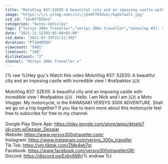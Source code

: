 ```yaml
---
title: "MotoVlog #37:S2E05 A beautiful city and an imposing castle with incredible view ! #nafpaktos 🇬🇷"
image: "https:\/\/i.ytimg.com\/vi\/jGvNf7850vo\/hqdefault.jpg"
vid_id: "jGvNf7850vo"
categories: "Autos-Vehicles"
tags: ["Versys 300x Traveller","versys 300x traveller","motovlog #37: s2e05: a beautiful city and an imposing castle with incredible view ! #nafpaktos"]
date: "2021-11-12T03:05:08+03:00"
vid_date: "2021-07-29T21:12:30Z"
duration: "PT1H4M20S"
viewcount: "5401"
likeCount: "348"
dislikeCount: "2"
channel: "Versys 300x Traveller ✔"
---
```

{% raw %}Hey guy's Watch this video MotoVlog #37: S2E05: A beautiful city and an imposing castle with incredible view ! #nafpaktos 🇬🇷<br /><br />MotoVlog #37: S2E05: A beautiful city and an imposing castle with incredible view ! #nafpaktos 🇬🇷 . Hello. I am Nick and I am 🇬🇷 a Moto Vlogger. My motorcycle, is the KAWASAKI VERSYS 300X ADVENTURE. Shall we go on a trip together? If you like to learn more about this motorcycle feel free to subscribe for free to my channel.<br /><br />Google Play Store App: <a rel="nofollow" target="blank" href="https://play.google.com/store/apps/details?id=com.wDezaiar_Dezaiar">https://play.google.com/store/apps/details?id=com.wDezaiar_Dezaiar</a><br />Website: <a rel="nofollow" target="blank" href="https://www.versys300xtraveller.com/">https://www.versys300xtraveller.com/</a><br />Instagram: <a rel="nofollow" target="blank" href="https://www.instagram.com/versys_300x_traveller">https://www.instagram.com/versys_300x_traveller</a><br />Tik Tok: <a rel="nofollow" target="blank" href="https://vm.tiktok.com/ZMe4eb7st">https://vm.tiktok.com/ZMe4eb7st</a><br />Facebook: <a rel="nofollow" target="blank" href="https://www.facebook.com/versys300xtravellerGR/">https://www.facebook.com/versys300xtravellerGR/</a><br />Discord: <a rel="nofollow" target="blank" href="https://discord.gg/Exby6Mh">https://discord.gg/Exby6Mh</a>{% endraw %}
